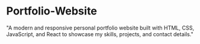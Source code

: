 # Portfolio-Website
"A modern and responsive personal portfolio website built with HTML, CSS, JavaScript, and React to showcase my skills, projects, and contact details."
